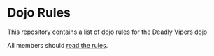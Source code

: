 Dojo Rules
==========

This repository contains a list of dojo rules for the Deadly Vipers dojo

All members should [read the rules](https://github.com/deadlyvipers).
